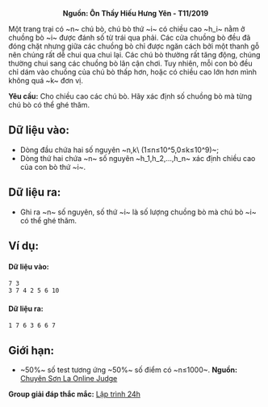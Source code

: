 **<center>Nguồn: Ôn Thầy Hiếu Hưng Yên - T11/2019</center>**

Một trang trại có ~n~ chú bò, chú bò thứ ~i~ có chiều cao ~h_i~ nằm ở chuồng bò ~i~ được đánh số từ trái qua phải. Các cửa chuồng bò đều đã đóng chặt nhưng giữa các chuồng bò chỉ được ngăn cách bởi một thanh gỗ nên chúng rất dễ chui qua chui lại. Các chú bò thường rất tăng động, chúng thường chui sang các chuồng bò lân cận chơi. Tuy nhiên, mỗi con bò đều chỉ dám vào chuồng của chú bò thấp hơn, hoặc có chiều cao lớn hơn mình không quá ~k~ đơn vị.

**Yêu cầu:** Cho chiều cao các chú bò. Hãy xác định số chuồng bò mà từng chú bò có thể ghé thăm.

## Dữ liệu vào:
- Dòng đầu chứa hai số nguyên ~n,k\ (1≤n≤10^5,0≤k≤10^9)~;
- Dòng thứ hai chứa ~n~ số nguyên ~h_1,h_2,…,h_n~ xác định chiều cao của con bò thứ ~i~.

## Dữ liệu ra:
- Ghi ra ~n~ số nguyên, số thứ ~i~ là số lượng chuồng bò mà chú bò ~i~ có thể ghé thăm.

## Ví dụ:
#### Dữ liệu vào:
```
7 3 
3 7 4 2 5 6 10
```

#### Dữ liệu ra:
```
1 7 6 3 6 6 7
```

## Giới hạn:
- ~50\%~ số test tương ứng ~50\%~ số điểm có ~n≤1000~.
**Nguồn:** [Chuyên Sơn La Online Judge](http://csloj.ddns.net/)

**Group giải đáp thắc mắc:** [Lập trình 24h](https://www.facebook.com/groups/1386904321519984)